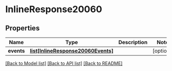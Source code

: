 # InlineResponse20060

## Properties
Name | Type | Description | Notes
------------ | ------------- | ------------- | -------------
**events** | [**list[InlineResponse20060Events]**](InlineResponse20060Events.md) |  | [optional] 

[[Back to Model list]](../README.md#documentation-for-models) [[Back to API list]](../README.md#documentation-for-api-endpoints) [[Back to README]](../README.md)

